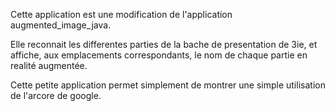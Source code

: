 Cette application est une modification de l'application augmented_image_java.

Elle reconnait les differentes parties de la bache de presentation de 3ie, et affiche,
aux emplacements correspondants, le nom de chaque partie en realité augmentée.

Cette petite application permet simplement de montrer une simple utilisation de l'arcore de google.
